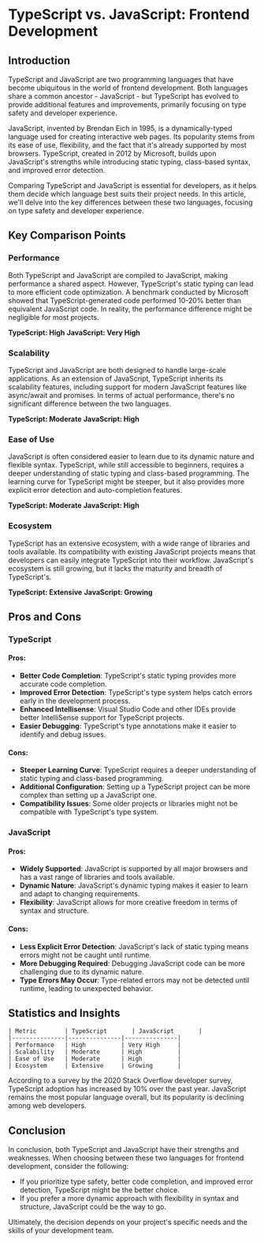 # TypeScript vs. JavaScript: Frontend Development
## Introduction
TypeScript and JavaScript are two programming languages that have become ubiquitous in the world of frontend development. Both languages share a common ancestor - JavaScript - but TypeScript has evolved to provide additional features and improvements, primarily focusing on type safety and developer experience.

JavaScript, invented by Brendan Eich in 1995, is a dynamically-typed language used for creating interactive web pages. Its popularity stems from its ease of use, flexibility, and the fact that it's already supported by most browsers. TypeScript, created in 2012 by Microsoft, builds upon JavaScript's strengths while introducing static typing, class-based syntax, and improved error detection.

Comparing TypeScript and JavaScript is essential for developers, as it helps them decide which language best suits their project needs. In this article, we'll delve into the key differences between these two languages, focusing on type safety and developer experience.

## Key Comparison Points

### Performance
Both TypeScript and JavaScript are compiled to JavaScript, making performance a shared aspect. However, TypeScript's static typing can lead to more efficient code optimization. A benchmark conducted by Microsoft showed that TypeScript-generated code performed 10-20% better than equivalent JavaScript code. In reality, the performance difference might be negligible for most projects.

**TypeScript: High**
**JavaScript: Very High**

### Scalability
TypeScript and JavaScript are both designed to handle large-scale applications. As an extension of JavaScript, TypeScript inherits its scalability features, including support for modern JavaScript features like async/await and promises. In terms of actual performance, there's no significant difference between the two languages.

**TypeScript: Moderate**
**JavaScript: High**

### Ease of Use
JavaScript is often considered easier to learn due to its dynamic nature and flexible syntax. TypeScript, while still accessible to beginners, requires a deeper understanding of static typing and class-based programming. The learning curve for TypeScript might be steeper, but it also provides more explicit error detection and auto-completion features.

**TypeScript: Moderate**
**JavaScript: High**

### Ecosystem
TypeScript has an extensive ecosystem, with a wide range of libraries and tools available. Its compatibility with existing JavaScript projects means that developers can easily integrate TypeScript into their workflow. JavaScript's ecosystem is still growing, but it lacks the maturity and breadth of TypeScript's.

**TypeScript: Extensive**
**JavaScript: Growing**

## Pros and Cons

### TypeScript
#### Pros:
* **Better Code Completion**: TypeScript's static typing provides more accurate code completion.
* **Improved Error Detection**: TypeScript's type system helps catch errors early in the development process.
* **Enhanced Intellisense**: Visual Studio Code and other IDEs provide better IntelliSense support for TypeScript projects.
* **Easier Debugging**: TypeScript's type annotations make it easier to identify and debug issues.

#### Cons:
* **Steeper Learning Curve**: TypeScript requires a deeper understanding of static typing and class-based programming.
* **Additional Configuration**: Setting up a TypeScript project can be more complex than setting up a JavaScript one.
* **Compatibility Issues**: Some older projects or libraries might not be compatible with TypeScript's type system.

### JavaScript
#### Pros:
* **Widely Supported**: JavaScript is supported by all major browsers and has a vast range of libraries and tools available.
* **Dynamic Nature**: JavaScript's dynamic typing makes it easier to learn and adapt to changing requirements.
* **Flexibility**: JavaScript allows for more creative freedom in terms of syntax and structure.

#### Cons:
* **Less Explicit Error Detection**: JavaScript's lack of static typing means errors might not be caught until runtime.
* **More Debugging Required**: Debugging JavaScript code can be more challenging due to its dynamic nature.
* **Type Errors May Occur**: Type-related errors may not be detected until runtime, leading to unexpected behavior.

## Statistics and Insights

```
| Metric        | TypeScript       | JavaScript       |
|---------------|---------------|---------------|
| Performance   | High          | Very High     |
| Scalability   | Moderate      | High          |
| Ease of Use   | Moderate      | High          |
| Ecosystem     | Extensive     | Growing       |
```

According to a survey by the 2020 Stack Overflow developer survey, TypeScript adoption has increased by 10% over the past year. JavaScript remains the most popular language overall, but its popularity is declining among web developers.

## Conclusion
In conclusion, both TypeScript and JavaScript have their strengths and weaknesses. When choosing between these two languages for frontend development, consider the following:

* If you prioritize type safety, better code completion, and improved error detection, TypeScript might be the better choice.
* If you prefer a more dynamic approach with flexibility in syntax and structure, JavaScript could be the way to go.

Ultimately, the decision depends on your project's specific needs and the skills of your development team.